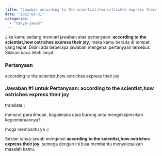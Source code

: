 ```yaml
---
title: "Jawaban according to the scientist,how ostriches express their joy"
date: "2022-03-31"
categories: 
  - "tanya-jawab"
---
```


Jika kamu sedang mencari jawaban atas pertanyaan: **according to the scientist,how ostriches express their joy**, maka kamu berada di tempat yang tepat. Disini ada beberapa jawaban mengenai pertanyaan tersebut. Silakan baca lebih lanjut.

### Pertanyaan

according to the scientist,how ostriches express their joy

### Jawaban #1 untuk Pertanyaan: according to the scientist,how ostriches express their joy

translate :  
  
menurut para ilmuan, bagaimana cara burung unta mengekspresikan kegembiraannya?  
  
moga membantu ya :)

Sekian tanya-jawab mengenai **according to the scientist,how ostriches express their joy**, semoga dengan ini bisa membantu menyelesaikan masalah kamu.
